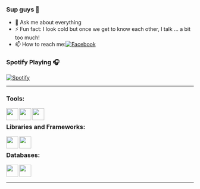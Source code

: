 ### Sup guys 👋

- 💬 Ask me about everything
- ⚡ Fun fact: I look cold but once we get to know each other, I talk ... a bit too much!
- 📫 How to reach me:[![Facebook](https://badgen.net/badge/Facebook/icon=facebook&style=socia-bluel&link=https://www.facebook.com/nmhieu169)](https://www.facebook.com/nmhieu169)


### Spotify Playing 🎧
[![Spotify](https://spotify-git-main-ueih16.vercel.app//api/spotify)](https://open.spotify.com/user/yvu01ymhl3ehfgokrdjk1x1ru)

---

### Tools:
<img align='left' height="32" width="32" src="https://cdn.jsdelivr.net/npm/simple-icons@4.8.0/icons/sublimetext.svg" />
<img align='left' height="32" width="32" src="https://cdn.jsdelivr.net/npm/simple-icons@4.8.0/icons/phpstorm.svg" />
<img align='left' height="32" width="32" src="https://cdn.jsdelivr.net/npm/simple-icons@4.8.0/icons/laragon.svg" />
<br>

### Libraries and Frameworks:
<img align='left' height="32" width="32" src="https://cdn.jsdelivr.net/npm/simple-icons@4.8.0/icons/jquery.svg" />
<img align='left' height="32" width="32" src="https://cdn.jsdelivr.net/npm/simple-icons@4.8.0/icons/laravel.svg" />
<br>

### Databases:
<img align='left' height="32" width="32" src="https://cdn.jsdelivr.net/npm/simple-icons@4.8.0/icons/mysql.svg" />
<img align='left' height="32" width="32" src="https://cdn.jsdelivr.net/npm/simple-icons@4.8.0/icons/microsoftsqlserver.svg" />

<br>
<br>

---
